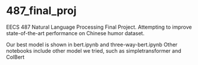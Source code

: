 # 487_final_proj
EECS 487 Natural Language Processing Final Project. Attempting to improve state-of-the-art performance on Chinese humor dataset.

Our best model is shown in bert.ipynb and three-way-bert.ipynb
Other notebooks include other model we tried, such as simpletransformer and ColBert 
